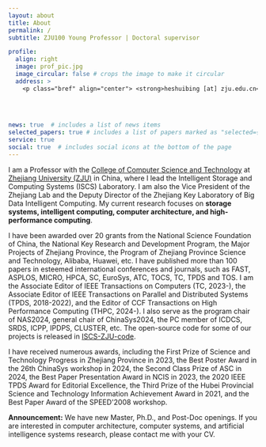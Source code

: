 ```yaml
---
layout: about
title: About
permalink: /
subtitle: ZJU100 Young Professor | Doctoral supervisor 

profile:
  align: right
  image: prof_pic.jpg
  image_circular: false # crops the image to make it circular
  address: >
    <p class="bref" align="center"> <strong>heshuibing [at] zju.edu.cn</strong></p>
    
    
    

news: true  # includes a list of news items
selected_papers: true # includes a list of papers marked as "selected={true}"
service: true
social: true  # includes social icons at the bottom of the page
---
```


<!-- # Write your biography here. Tell the world about yourself. Link to your favorite [subreddit](http://reddit.com). You can put a picture in, too. The code is already in, just name your picture `prof_pic.jpg` and put it in the `img/` folder.

# Put your address / P.O. box / other info right below your picture. You can also disable any these elements by editing `profile` property of the YAML header of your `_pages/about.md`. Edit `_bibliography/papers.bib` and Jekyll will render your [publications page](/al-folio/publications/) automatically.

# Link to your social media connections, too. This theme is set up to use [Font Awesome icons](http://fortawesome.github.io/Font-Awesome/) and [Academicons](https://jpswalsh.github.io/academicons/), like the ones below. Add your Facebook, Twitter, LinkedIn, Google Scholar, or just disable all of them. -->

I am a Professor with the [College of Computer Science and
Technology](http://www.en.cs.zju.edu.cn/) at [Zhejiang University
(ZJU)](https://www.zju.edu.cn/english/) in China, where I lead the Intelligent
Storage and Computing Systems (ISCS) Laboratory. I am also the Vice
President of the Zhejiang Lab and the Deputy Director of the Zhejiang Key Laboratory of Big Data Intelligent Computing.
My current research focuses on **storage systems, intelligent computing,
computer architecture, and high-performance computing**.

I have been awarded over 20 grants from the National Science Foundation of
China, the National Key Research and Development Program, the Major Projects of
Zhejiang Province, the Program of Zhejiang Province Science and Technology, Alibaba,
Huawei, etc. I have published more than 100 papers in esteemed international
conferences and journals, such as FAST, ASPLOS, MICRO, HPCA, SC,
EuroSys, ATC, TOCS, TC,
TPDS and TOS. I am the Associate Editor of IEEE Transactions on Computers (TC,
2023-), the Associate Editor of IEEE Transactions on Parallel and Distributed
Systems (TPDS, 2018-2022), and the Editor of CCF Transactions on High Performance Computing (THPC, 2024-). I also serve as the program chair of NAS2024, general
chair of ChinaSys2024, the PC member of ICDCS, SRDS, ICPP, IPDPS,
CLUSTER, etc. The open-source code for some of our projects is released in
[ISCS-ZJU-code](https://github.com/ISCS-ZJU).

I have received numerous awards, including the First Prize of Science and Technology Progress in Zhejiang Province in 2023,
the Best Poster Award in the 26th ChinaSys workshop in 2024, the Second Class Prize of ASC in 2024, the Best Paper
Presentation Award in NCIS in 2023, the 2020 IEEE TPDS Award for Editorial Excellence, the Third Prize of the Hubei Provincial Science and
Technology Information Achievement Award in 2021, and the Best Paper Award of the SPEED'2008 workshop.

**Announcement:** We have new Master, Ph.D., and Post-Doc openings. If you are
interested in computer architecture, computer systems, and artificial
intelligence systems research, please contact me with your CV.